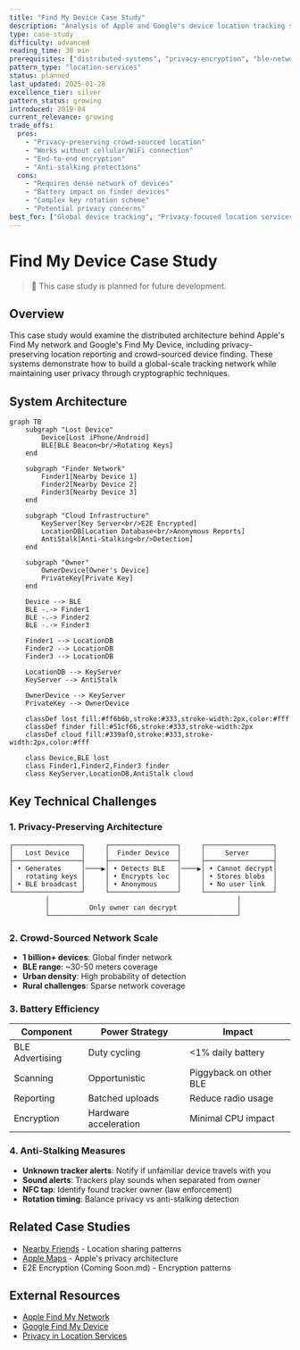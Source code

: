 ```yaml
---
title: "Find My Device Case Study"
description: "Analysis of Apple and Google's device location tracking systems"
type: case-study
difficulty: advanced
reading_time: 30 min
prerequisites: ["distributed-systems", "privacy-encryption", "ble-networking"]
pattern_type: "location-services"
status: planned
last_updated: 2025-01-28
excellence_tier: silver
pattern_status: growing
introduced: 2019-04
current_relevance: growing
trade_offs:
  pros:
    - "Privacy-preserving crowd-sourced location"
    - "Works without cellular/WiFi connection"
    - "End-to-end encryption"
    - "Anti-stalking protections"
  cons:
    - "Requires dense network of devices"
    - "Battery impact on finder devices"
    - "Complex key rotation scheme"
    - "Potential privacy concerns"
best_for: ["Global device tracking", "Privacy-focused location services", "Offline device recovery"]
---
```


# Find My Device Case Study

> 🚧 This case study is planned for future development.

## Overview
This case study would examine the distributed architecture behind Apple's Find My network and Google's Find My Device, including privacy-preserving location reporting and crowd-sourced device finding. These systems demonstrate how to build a global-scale tracking network while maintaining user privacy through cryptographic techniques.

## System Architecture

```mermaid
graph TB
    subgraph "Lost Device"
        Device[Lost iPhone/Android]
        BLE[BLE Beacon<br/>Rotating Keys]
    end
    
    subgraph "Finder Network"
        Finder1[Nearby Device 1]
        Finder2[Nearby Device 2]
        Finder3[Nearby Device 3]
    end
    
    subgraph "Cloud Infrastructure"
        KeyServer[Key Server<br/>E2E Encrypted]
        LocationDB[Location Database<br/>Anonymous Reports]
        AntiStalk[Anti-Stalking<br/>Detection]
    end
    
    subgraph "Owner"
        OwnerDevice[Owner's Device]
        PrivateKey[Private Key]
    end
    
    Device --> BLE
    BLE -.-> Finder1
    BLE -.-> Finder2
    BLE -.-> Finder3
    
    Finder1 --> LocationDB
    Finder2 --> LocationDB
    Finder3 --> LocationDB
    
    LocationDB --> KeyServer
    KeyServer --> AntiStalk
    
    OwnerDevice --> KeyServer
    PrivateKey --> OwnerDevice
    
    classDef lost fill:#ff6b6b,stroke:#333,stroke-width:2px,color:#fff
    classDef finder fill:#51cf66,stroke:#333,stroke-width:2px
    classDef cloud fill:#339af0,stroke:#333,stroke-width:2px,color:#fff
    
    class Device,BLE lost
    class Finder1,Finder2,Finder3 finder
    class KeyServer,LocationDB,AntiStalk cloud
```

## Key Technical Challenges

### 1. Privacy-Preserving Architecture
```
┌─────────────────┐     ┌─────────────────┐     ┌─────────────────┐
│   Lost Device   │     │  Finder Device  │     │     Server      │
├─────────────────┤     ├─────────────────┤     ├─────────────────┤
│ • Generates     │────▶│ • Detects BLE   │────▶│ • Cannot decrypt│
│   rotating keys │     │ • Encrypts loc  │     │ • Stores blobs  │
│ • BLE broadcast │     │ • Anonymous     │     │ • No user link  │
└─────────────────┘     └─────────────────┘     └─────────────────┘
         │                                               │
         │          Only owner can decrypt               │
         └───────────────────────────────────────────────┘
```

### 2. Crowd-Sourced Network Scale
- **1 billion+ devices**: Global finder network
- **BLE range**: ~30-50 meters coverage
- **Urban density**: High probability of detection
- **Rural challenges**: Sparse network coverage

### 3. Battery Efficiency
| Component | Power Strategy | Impact |
|-----------|---------------|---------|
| BLE Advertising | Duty cycling | <1% daily battery |
| Scanning | Opportunistic | Piggyback on other BLE |
| Reporting | Batched uploads | Reduce radio usage |
| Encryption | Hardware acceleration | Minimal CPU impact |


### 4. Anti-Stalking Measures
- **Unknown tracker alerts**: Notify if unfamiliar device travels with you
- **Sound alerts**: Trackers play sounds when separated from owner
- **NFC tap**: Identify found tracker owner (law enforcement)
- **Rotation timing**: Balance privacy vs anti-stalking detection

## Related Case Studies
- [Nearby Friends](/architects-handbook/case-studies/location-services/nearby-friends/) - Location sharing patterns
- [Apple Maps](/architects-handbook/case-studies/location-services/apple-maps/) - Apple's privacy architecture
- E2E Encryption (Coming Soon.md) - Encryption patterns

## External Resources
- [Apple Find My Network](https://support.apple.com/guide/security/find-my-network-security-sec973b83216/)
- [Google Find My Device](https://blog.google/products/android/find-my-device-network/)
- [Privacy in Location Services](https://www.apple.com/privacy/docs/Location_Services_White_Paper_Nov_2019.pdf)